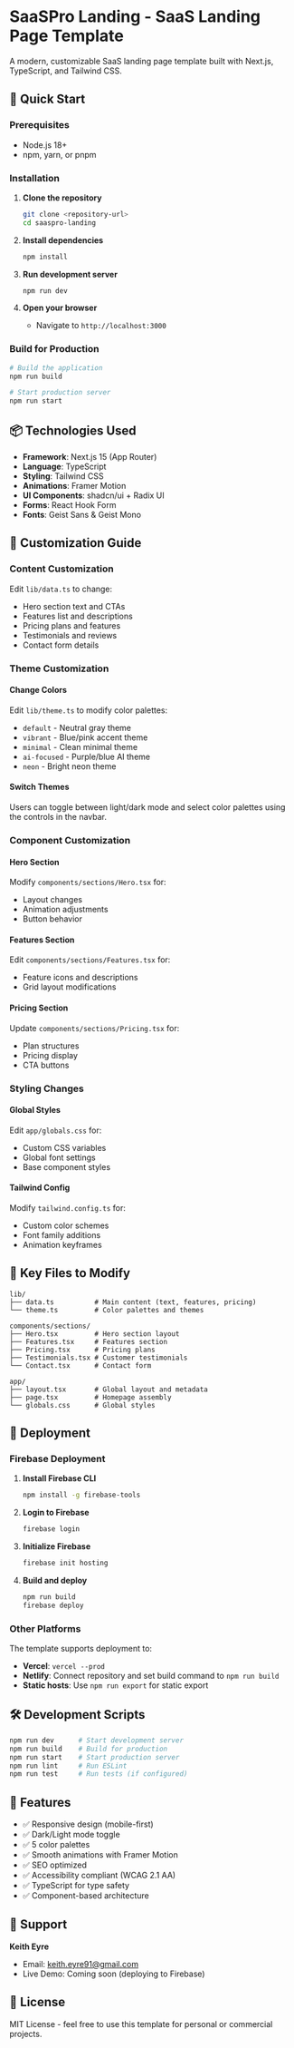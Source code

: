 # SaaSPro Landing - SaaS Landing Page Template

A modern, customizable SaaS landing page template built with Next.js, TypeScript, and Tailwind CSS.

## 🚀 Quick Start

### Prerequisites
- Node.js 18+
- npm, yarn, or pnpm

### Installation

1. **Clone the repository**
   ```bash
   git clone <repository-url>
   cd saaspro-landing
   ```

2. **Install dependencies**
   ```bash
   npm install
   ```

3. **Run development server**
   ```bash
   npm run dev
   ```

4. **Open your browser**
   - Navigate to `http://localhost:3000`

### Build for Production

```bash
# Build the application
npm run build

# Start production server
npm run start
```

## 📦 Technologies Used

- **Framework**: Next.js 15 (App Router)
- **Language**: TypeScript
- **Styling**: Tailwind CSS
- **Animations**: Framer Motion
- **UI Components**: shadcn/ui + Radix UI
- **Forms**: React Hook Form
- **Fonts**: Geist Sans & Geist Mono

## 🎨 Customization Guide

### Content Customization

Edit `lib/data.ts` to change:
- Hero section text and CTAs
- Features list and descriptions
- Pricing plans and features
- Testimonials and reviews
- Contact form details

### Theme Customization

#### Change Colors
Edit `lib/theme.ts` to modify color palettes:
- `default` - Neutral gray theme
- `vibrant` - Blue/pink accent theme
- `minimal` - Clean minimal theme
- `ai-focused` - Purple/blue AI theme
- `neon` - Bright neon theme

#### Switch Themes
Users can toggle between light/dark mode and select color palettes using the controls in the navbar.

### Component Customization

#### Hero Section
Modify `components/sections/Hero.tsx` for:
- Layout changes
- Animation adjustments
- Button behavior

#### Features Section
Edit `components/sections/Features.tsx` for:
- Feature icons and descriptions
- Grid layout modifications

#### Pricing Section
Update `components/sections/Pricing.tsx` for:
- Plan structures
- Pricing display
- CTA buttons

### Styling Changes

#### Global Styles
Edit `app/globals.css` for:
- Custom CSS variables
- Global font settings
- Base component styles

#### Tailwind Config
Modify `tailwind.config.ts` for:
- Custom color schemes
- Font family additions
- Animation keyframes

## 📁 Key Files to Modify

```
lib/
├── data.ts          # Main content (text, features, pricing)
└── theme.ts         # Color palettes and themes

components/sections/
├── Hero.tsx         # Hero section layout
├── Features.tsx     # Features section
├── Pricing.tsx      # Pricing plans
├── Testimonials.tsx # Customer testimonials
└── Contact.tsx      # Contact form

app/
├── layout.tsx       # Global layout and metadata
├── page.tsx         # Homepage assembly
└── globals.css      # Global styles
```

## 🚀 Deployment

### Firebase Deployment

1. **Install Firebase CLI**
   ```bash
   npm install -g firebase-tools
   ```

2. **Login to Firebase**
   ```bash
   firebase login
   ```

3. **Initialize Firebase**
   ```bash
   firebase init hosting
   ```

4. **Build and deploy**
   ```bash
   npm run build
   firebase deploy
   ```

### Other Platforms

The template supports deployment to:
- **Vercel**: `vercel --prod`
- **Netlify**: Connect repository and set build command to `npm run build`
- **Static hosts**: Use `npm run export` for static export

## 🛠️ Development Scripts

```bash
npm run dev      # Start development server
npm run build    # Build for production
npm run start    # Start production server
npm run lint     # Run ESLint
npm run test     # Run tests (if configured)
```

## 📱 Features

- ✅ Responsive design (mobile-first)
- ✅ Dark/Light mode toggle
- ✅ 5 color palettes
- ✅ Smooth animations with Framer Motion
- ✅ SEO optimized
- ✅ Accessibility compliant (WCAG 2.1 AA)
- ✅ TypeScript for type safety
- ✅ Component-based architecture

## 🤝 Support

**Keith Eyre**
- Email: keith.eyre91@gmail.com
- Live Demo: Coming soon (deploying to Firebase)

## 📄 License

MIT License - feel free to use this template for personal or commercial projects.
